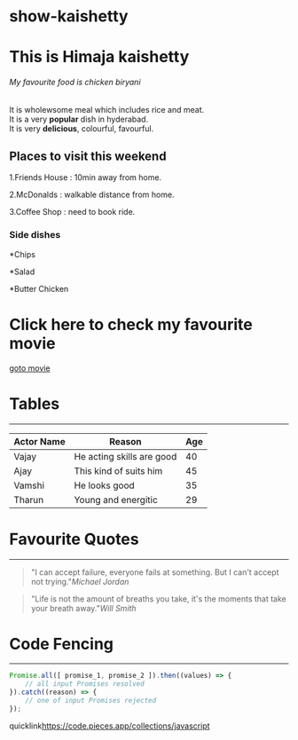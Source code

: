 # show-kaishetty
# This is Himaja kaishetty 
###### My favourite food is chicken biryani
It is wholewsome meal which includes rice and meat.<br>
It is a very **popular** dish in hyderabad.<br> It is very **delicious**, colourful, favourful.

Places to visit this weekend
---
1.Friends House : 10min away from home.

2.McDonalds : walkable distance from home.

3.Coffee Shop : need to book ride.

### Side dishes

*Chips

*Salad

*Butter Chicken

# Click here to check my favourite movie
[goto movie](https://github.com/HimajaK2306/show-kaishetty/blob/main/MyMovie.md)

# Tables
---
| Actor Name | Reason                         | Age|
|------------|--------                        |----|
|Vajay       | He acting skills are good      | 40 |
|Ajay        | This kind of suits him         | 45 |
|Vamshi      | He looks good                  | 35 |
|Tharun      | Young and energitic            | 29 |

# Favourite Quotes
---
> "I can accept failure, everyone fails at something. But I can't accept not trying."*Michael Jordan*

>"Life is not the amount of breaths you take, it's the moments that take your breath away."*Will Smith*

# Code Fencing
---

```javascript
Promise.all([ promise_1, promise_2 ]).then((values) => {
    // all input Promises resolved
}).catch((reason) => {
    // one of input Promises rejected
});
```

quicklink<https://code.pieces.app/collections/javascript>